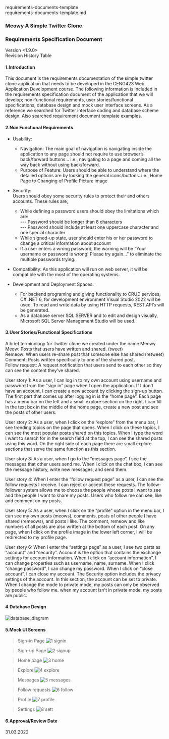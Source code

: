 requirements-documents-template  
requirements-documents-template.md
### Meowy A Simple Twitter Clone
### Requirements Specification Document
Version <1.9.0>  
Revision History Table

#### 1.Introduction  
This document is the requirements documentation of the simple twitter clone application that needs to be developed in the CENG423 Web Application Development course. The following information is included in the requirements specification document of the application that we will develop; non-functional requirements, user stories/functional specifications, database design and mock user interface screens. As a reference we searched for Twitter interface coding and database scheme design. Also searched requirement document template examples.

#### 2.Non Functional Requirements  

- Usability:   
  * Navigation: The main goal of navigation is navigating inside the application to any page should not require to use browser’s back/forward buttons... i.e., navigating to  a page and coming all the way back without using back/forward.  
  * Purpose of Feature: Users should be able to understand where the detailed options are by looking the general icons/buttons. i.e., Home Page to Changing of Profile Picture image  
   
- Security:  
	Users should obey some security rules to protect their and others accounts. These rules are,
  *	While defining a password users should obey the limitations which are:  
    ---	Password should be longer than 8 characters  
    ---	Password should include at least one uppercase character and one special character  
  *	While signed-up state, user should enter his or her password to change a critical information about account  
  *	If a user enters a wrong password, the warning will be “Your username or password is wrong! Please try again...” to eliminate the multiple passwords trying.

- Compatibility: As this application will run on web server, it will be compatible with the most of the operating systems.  

- Development and Deployment Spaces:  
  *	For backend programing and giving functionality to CRUD services, C# .NET 6, for development environment Visual Studio 2022 will be used. To read and write data by using HTTP requests, REST.API’s will be generated.  
  *	As a database server SQL SERVER and to edit and design visually, Microsoft SQL Server Management Studio will be used.    

#### 3.User Stories/Functional Specifications
A brief terminology for Twitter clone we created under the name Meowy.  
Meow: Posts that users have written and shared. (tweet)   
Remeow: When users re-share post that someone else has shared (retweet)  
Comment: Posts written specifically to one of the shared post.  
Follow request: A request notification that users send to each other so they can see the content they've shared.  

User story 1: As a user, I can log in to my own account using username and password from the “sign in” page when I open the application. If I don't have an account, I can create a new account by clicking the sign-up button. The first part that comes up after logging in is the “home page”. Each page has a menu bar on the left and a small explore section on the right. I can fill in the text box in the middle of the home page, create a new post and see the posts of other users.

User story 2: As a user, when I click on the “explore” from the menu bar, I see trending topics on the page that opens. When I click on these topics, I can see the most popular posts shared on this topics. When I type the word I want to search for in the search field at the top, I can see the shared posts using this word. On the right side of each page there are small explore sections that serve the same function as this section.

User story 3: As a user, when I go to the “messages page”, I see the messages that other users send me. When I click on the chat box, I can see the message history, write new messages, and send them.

User story 4: When I enter the “follow request page” as a user, I can see the follow requests I receive. I can reject or accept these requests. The follow-follower system allows me to choose the people whose posts I want to see and the people I want to share my posts. Users who follow me can see, like and comment on my posts.

User story 5: As a user, when I click on the “profile” option in the menu bar, I can see my own posts (meows), comments, posts of other people I have shared (remeows), and posts I like. The comment, remeow and like numbers of all posts are also written at the bottom of each post. On any page, when I click on the profile image in the lower left corner, I will be redirected to my profile page.

User story 6: When I enter the “settings page” as a user, I see two parts as “account” and “security”. Account is the option that contains the exchange settings for account information. When I click on “account information”, I can change properties such as username, name, surname. When I click “change password”, I can change my password. When I click on “close account”, I can close my account.
The Security option includes the privacy settings of the account. In this section, the account can be set to private. When I change the mode to private mode, my posts can only be observed by people who follow me. when my account isn't in private mode, my posts are public.

#### 4.Database Design  
![database_diagram](https://user-images.githubusercontent.com/96079325/175096379-26e021f4-ee28-4506-82c4-fb2c235f1f3c.png)

#### 5.Mock UI Screens
>Sign-in Page
![1 signin](https://user-images.githubusercontent.com/96079325/170479437-06ca2cf1-b266-4da9-87cf-282d87818dd5.png)

>Sign-up Page
![2 signup](https://user-images.githubusercontent.com/96079325/170479482-66f32fa3-156d-4017-a27e-aed2773201e1.png)

>Home page
![3 home](https://user-images.githubusercontent.com/96079325/170479502-89bc3050-4e4e-4c53-8538-c654634cd291.png)

>Explore
![4 explore](https://user-images.githubusercontent.com/96079325/170479547-40fe5341-cbaa-46b0-b9c1-a4660c4baa01.png)

>Messages
![5 messages](https://user-images.githubusercontent.com/96079325/170479574-53116133-e3cb-43f0-90ce-0739992b6cb7.png)

>Follow requests
![6 follow](https://user-images.githubusercontent.com/96079325/170479617-18113536-97d8-4970-aca7-6c7e413d762d.png)

>Profile
![7 profile](https://user-images.githubusercontent.com/96079325/170479654-217292ad-c248-4570-93e2-2beb99a2a23c.png)

>Settings
![8 sett](https://user-images.githubusercontent.com/96079325/170479685-02c42581-3b56-4d98-ab99-e006ce28bdf5.png)

#### 6.Approval/Review Date  
31.03.2022


